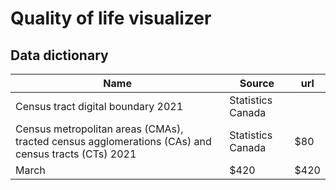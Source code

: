 # Quality of life visualizer



## Data dictionary

| Name    | Source |    url | 
| -------- | ------- |  ------- |
| Census tract digital boundary 2021  | Statistics Canada    |
| Census metropolitan areas (CMAs), tracted census agglomerations (CAs) and census tracts (CTs) 2021 | Statistics Canada    | $80     |
| March    | $420    |  $420   |
